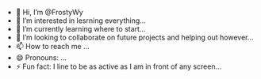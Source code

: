 - 👋 Hi, I’m @FrostyWy
- 👀 I’m interested in lesrning everything...
- 🌱 I’m currently learning where to start...
- 💞️ I’m looking to collaborate on future projects and helping out however...
- 📫 How to reach me ...
- 😄 Pronouns: ...
- ⚡ Fun fact: I line to be as active as I am in front of any screen...

<!---
FrostyWy/FrostyWy is a ✨ special ✨ repository because its `README.md` (this file) appears on your GitHub profile.
You can click the Preview link to take a look at your changes.
--->
